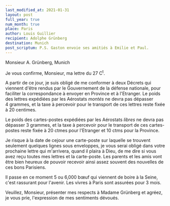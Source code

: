 ```yaml
---
last_modified_at: 2021-01-31
layout: post
full_year: true
num_month: true
place: Paris
author: Louis Guillier
recipient: Adolphe Grünberg
destination: Munich
post_scriptum: P.S. Gaston envoie ses amitiés à Emilie et Paul.
---
```


Monsieur A. Grünberg, Munich


Je vous confirme, Monsieur, ma lettre du 27 C<sup>t</sup>.

A partir de ce jour, je suis obligé de me conformer à deux Décrets qui viennent
d'être rendus par le Gouvernement de la défense nationale, pour faciliter la
correspondance à envoyer en Province et à l'Etranger. Le poids des lettres
expédiées par les Aérostats _montés_ ne devra pas dépasser 4 grammes, et la
taxe à percevoir pour le transport de ces lettres reste fixée à 20 centimes.

Le poids des cartes-postes expédiées par les Aérostats _libres_ ne
devra pas dépasser 3 grammes, et la taxe à percevoir pour le transport de ces
cartes-postes reste fixée à 20 ctmes pour l'Etranger et 10 ctms pour la
Province.

Je risque à la date de cejour une carte-poste sur laquelle se trouvent
seulement quelques lignes sous enveloppes, je vous serai obligé dans votre
prochaine lettre qui m'arrivera, quand il plaira à Dieu, de me dire si vous
avez reçu toutes mes lettres et la carte-poste. Les parents et les amis vont
être bien heureux de pouvoir recevoir ainsi assez souvent des nouvelles de ces
bons Parisiens.

Il passe en ce moment 5 ou 6,000 bœuf qui viennent de boire à la Seine, c'est
rassurant pour l'avenir. Les vivres à Paris sont assurées pour 3 mois.

Veuillez, Monsieur, présenter mes respects à Madame Grünberg et agréez, je vous
prie, l'expression de mes sentiments dévoués.
